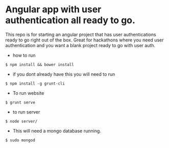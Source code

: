 # Angular app with user authentication all ready to go.

This repo is for starting an angular project that has user authentications ready to go right out of the box. Great for hackathons where you need user authentication and you want a blank project ready to go with user auth.


- how to run
```
$ npm install && bower install
```

- if you dont already have this you will need to run
```
$ npm install -g grunt-cli
```

- To run website 
```
$ grunt serve
```

- to run server
```
$ node server/
```

- This will need a mongo database running.
```
$ sudo mongod
```

